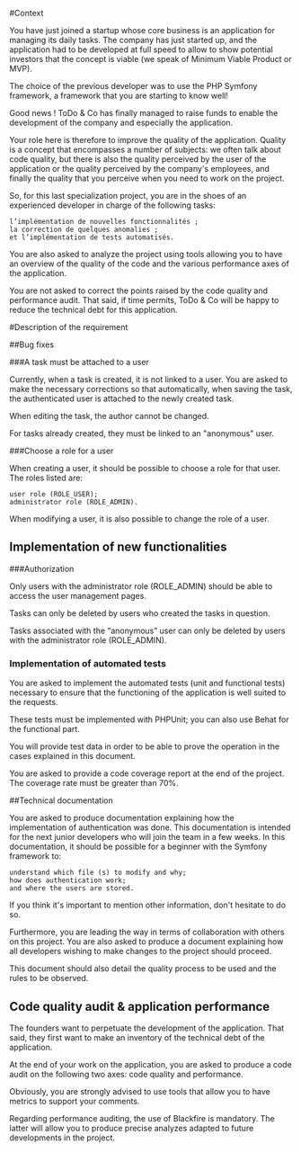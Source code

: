 #Context

You have just joined a startup whose core business is an application for managing its daily tasks. The company has just started up, and the application had to be developed at full speed to allow to show potential investors that the concept is viable (we speak of Minimum Viable Product or MVP).

The choice of the previous developer was to use the PHP Symfony framework, a framework that you are starting to know well!

Good news ! ToDo & Co has finally managed to raise funds to enable the development of the company and especially the application.  

Your role here is therefore to improve the quality of the application. Quality is a concept that encompasses a number of subjects: we often talk about code quality, but there is also the quality perceived by the user of the application or the quality perceived by the company's employees, and finally the quality that you perceive when you need to work on the project.  

So, for this last specialization project, you are in the shoes of an experienced developer in charge of the following tasks:

    l’implémentation de nouvelles fonctionnalités ;
    la correction de quelques anomalies ;
    et l’implémentation de tests automatisés.  
    
You are also asked to analyze the project using tools allowing you to have an overview of the quality of the code and the various performance axes of the application.  

You are not asked to correct the points raised by the code quality and performance audit. That said, if time permits, ToDo & Co will be happy to reduce the technical debt for this application.

#Description of the requirement

##Bug fixes

###A task must be attached to a user

Currently, when a task is created, it is not linked to a user. You are asked to make the necessary corrections so that automatically, when saving the task, the authenticated user is attached to the newly created task.

When editing the task, the author cannot be changed.

For tasks already created, they must be linked to an "anonymous" user.  

###Choose a role for a user  

When creating a user, it should be possible to choose a role for that user. The roles listed are:

    user role (ROLE_USER);
    administrator role (ROLE_ADMIN).

When modifying a user, it is also possible to change the role of a user.  

## Implementation of new functionalities

###Authorization

Only users with the administrator role (ROLE_ADMIN) should be able to access the user management pages.

Tasks can only be deleted by users who created the tasks in question.

Tasks associated with the “anonymous” user can only be deleted by users with the administrator role (ROLE_ADMIN).  

### Implementation of automated tests

You are asked to implement the automated tests (unit and functional tests) necessary to ensure that the functioning of the application is well suited to the requests.

These tests must be implemented with PHPUnit; you can also use Behat for the functional part.

You will provide test data in order to be able to prove the operation in the cases explained in this document.

You are asked to provide a code coverage report at the end of the project. The coverage rate must be greater than 70%.

##Technical documentation

You are asked to produce documentation explaining how the implementation of authentication was done. This documentation is intended for the next junior developers who will join the team in a few weeks. In this documentation, it should be possible for a beginner with the Symfony framework to:

    understand which file (s) to modify and why;
    how does authentication work;
    and where the users are stored.

If you think it's important to mention other information, don't hesitate to do so.

Furthermore, you are leading the way in terms of collaboration with others on this project. You are also asked to produce a document explaining how all developers wishing to make changes to the project should proceed.

This document should also detail the quality process to be used and the rules to be observed.

## Code quality audit & application performance

The founders want to perpetuate the development of the application. That said, they first want to make an inventory of the technical debt of the application.

At the end of your work on the application, you are asked to produce a code audit on the following two axes: code quality and performance.

Obviously, you are strongly advised to use tools that allow you to have metrics to support your comments.

Regarding performance auditing, the use of Blackfire is mandatory. The latter will allow you to produce precise analyzes adapted to future developments in the project.